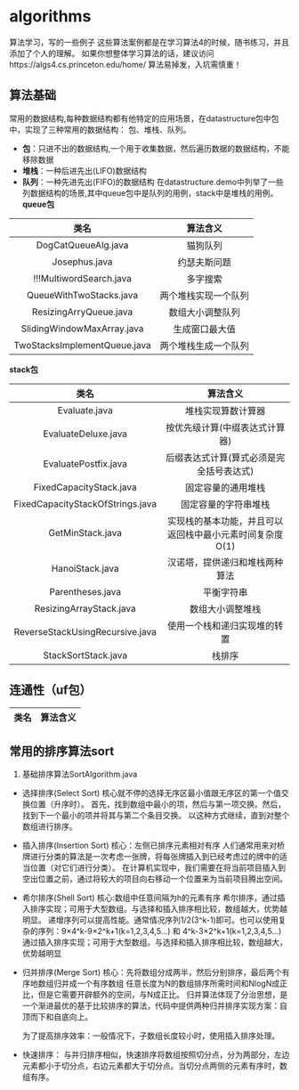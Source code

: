 # algorithms
算法学习，写的一些例子
这些算法案例都是在学习算法4的时候，随书练习，并且添加了个人的理解。
如果你想整体学习算法的话，建议访问https://algs4.cs.princeton.edu/home/
算法易掉发，入坑需慎重！

## 算法基础
常用的数据结构,每种数据结构都有他特定的应用场景，在datastructure包中包中，实现了三种常用的数据结构： 包、堆栈、队列。
* **包**：只进不出的数据结构,一个用于收集数据，然后遍历数据的数据结构，不能移除数据
* **堆栈**：一种后进先出(LIFO)数据结构
* **队列**：一种先进先出(FIFO)的数据结构
在datastructure.demo中列举了一些列数据结构的场景,其中queue包中是队列的用例，stack中是堆栈的用例。  
**queue包**  

|类名|算法含义|
|:-:|:-:|
| DogCatQueueAlg.java |猫狗队列|
| Josephus.java |约瑟夫斯问题|
| !!!MultiwordSearch.java |多字搜索|
| QueueWithTwoStacks.java |两个堆栈实现一个队列|
| ResizingArryQueue.java |数组大小调整队列|
| SlidingWindowMaxArray.java |生成窗口最大值|
| TwoStacksImplementQueue.java |两个堆栈生成一个队列|  

**stack包**  

|类名|算法含义|
|:-:|:-:|
| Evaluate.java |堆栈实现算数计算器|
| EvaluateDeluxe.java |按优先级计算(中缀表达式计算器)|
|EvaluatePostfix.java| 后缀表达式计算(算式必须是完全括号表达式)|
|FixedCapacityStack.java|固定容量的通用堆栈|
|FixedCapacityStackOfStrings.java|固定容量的字符串堆栈|
|GetMinStack.java|实现栈的基本功能，并且可以返回栈中最小元素时间复杂度O(1)|
|HanoiStack.java|汉诺塔，提供递归和堆栈两种算法|
|Parentheses.java|平衡字符串|
|ResizingArrayStack.java|数组大小调整堆栈|
|ReverseStackUsingRecursive.java|使用一个栈和递归实现堆的转置|
|StackSortStack.java | 栈排序|

## 连通性（uf包）
|类名|算法含义|
|:-:|:-:|

## 常用的排序算法sort
1. 基础排序算法SortAlgorithm.java
 * 选择排序(Select Sort)
   核心就不停的选择无序区最小值跟无序区的第一个值交换位置（升序时）。
   首先，找到数组中最小的项，然后与第一项交换。然后，找到下一个最小的项并将其与第二个条目交换。
   以这种方式继续，直到对整个数组进行排序。
   
 * 插入排序(Insertion Sort)
   核心：左侧已排序元素相对有序
   人们通常用来对桥牌进行分类的算法是一次考虑一张牌，将每张牌插入到已经考虑过的牌中的适当位置（对它们进行分类）。
   在计算机实现中，我们需要在将当前项目插入到空出位置之前，通过将较大的项目向右移动一个位置来为当前项目腾出空间。
   
 * 希尔排序(Shell Sort)
   核心:数组中任意间隔为h的元素有序
   希尔排序，通过插入排序实现；可用于大型数组。与选择和插入排序相比较，数组越大，优势越明显。
   递增序列可以提高性能。通常情况序列1/2(3^k-1)即可。也可以使用复杂的序列：9×4^k-9×2^k+1(k=1,2,3,4,5…) 和 4^k-3×2^k+1(k=1,2,3,4,5…)
   通过插入排序实现；可用于大型数组。与选择和插入排序相比较，数组越大，优势越明显 
   
 * 归并排序(Merge Sort)
   核心：先将数组分成两半，然后分别排序，最后两个有序地数组归并成一个有序数组
   任意长度为N的数组排序所需时间和NlogN成正比，但是它需要开辟额外的空间，与N成正比。
   归并算法体现了分治思想，是一个渐进最优的基于比较排序的算法，代码中提供两种归并排序实现方案：自顶而下和自底向上。
   
   为了提高排序效率：一般情况下，子数组长度较小时，使用插入排序处理。
   
 * 快速排序：
  与并归排序相似，快速排序将数组按照切分点，分为两部分，左边元素都小于切分点，右边元素都大于切分点。当切分点两侧的元素有序时，数组有序。
